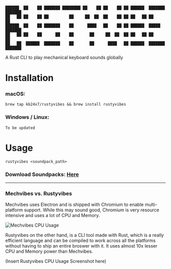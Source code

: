 ```
██████  ██    ██ ███████ ████████ ██    ██ ██    ██ ██ ██████  ███████ ███████ 
██   ██ ██    ██ ██         ██     ██  ██  ██    ██ ██ ██   ██ ██      ██      
██████  ██    ██ ███████    ██      ████   ██    ██ ██ ██████  █████   ███████ 
██   ██ ██    ██      ██    ██       ██     ██  ██  ██ ██   ██ ██           ██ 
██   ██  ██████  ███████    ██       ██      ████   ██ ██████  ███████ ███████
```                                                                               


A Rust CLI to play mechanical keyboard sounds globally


# Installation

### macOS:

```
brew tap kb24x7/rustyvibes && brew install rustyvibes
```

### Windows / Linux:

```
To be updated
```

# Usage

```
rustyvibes <soundpack_path>
```

### Download Soundpacks: [Here](https://docs.google.com/spreadsheets/d/1PimUN_Qn3CWqfn-93YdVW8OWy8nzpz3w3me41S8S494/edit)

---

### Mechvibes vs. Rustyvibes

Mechvibes uses Electron and is shipped with Chromium to enable multi-platform support. While this may sound good, Chromium is very resource intensive and uses a lot of CPU and Memory.

![Mechvibes CPU Usage](https://i.imgur.com/MwplMkW.png)

Rustyvibes on the other hand, is a CLI tool made with Rust, which is a really efficient language and can be compiled to work across all the platforms without having to ship an entire broswer with it. It uses almost 10x lesser CPU and Memory power than Mechvibes.


(Insert Rustyvibes CPU Usage Screenshot here)

